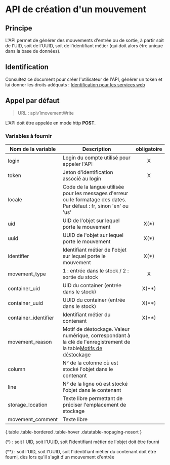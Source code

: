 # API de création d'un mouvement

## Principe

L'API permet de générer des mouvements d'entrée ou de sortie, à partir soit de l'UID, soit de l'UUID, soit de l'identifiant métier (qui doit alors être unique dans la base de données).

## Identification

Consultez ce document pour créer l'utilisateur de l'API, générer un token et lui donner les droits adéquats : [Identification pour les services web](swidentification_fr)

## Appel par défaut

> URL : apiv1movementWrite

L'API doit être appelée en mode http **POST**.

### Variables à fournir


| Nom de la variable   | Description                                                                                                                                              | obligatoire |
| -------------------- | -------------------------------------------------------------------------------------------------------------------------------------------------------- | :---------: |
| login                | Login du compte utilisé pour appeler l'API                                                                                                               |      X      |
| token                | Jeton d'identification associé au login                                                                                                                  |      X      |
| locale               | Code de la langue utilisée pour les messages d'erreur ou le formatage des dates. Par défaut : fr, sinon 'en' ou 'us'                                     |             |
| uid                  | UID de l'objet sur lequel porte le mouvement                                                                                                             |    X(*)     |
| uuid                 | UUID de l'objet sur lequel porte le mouvement                                                                                                            |    X(*)     |
| identifier           | Identifiant métier de l'objet sur lequel porte le mouvement                                                                                              |    X(*)     |
| movement_type        | 1 : entrée dans le stock / 2 : sortie du stock                                                                                                           |      X      |
| container_uid        | UID du container (entrée dans le stock)                                                                                                                  |    X(**)    |
| container_uuid       | UUID du container (entrée dans le stock)                                                                                                                 |    X(**)    |
| container_identifier | Identifiant métier du contenant                                                                                                                          |    X(**)    |
| movement_reason      | Motif de déstockage. Valeur numérique, correspondant à la clé de l'enregistrement de la table[Motifs de déstockage](movementReasonList) |             |
| column               | N° de la colonne où est stocké l'objet dans le contenant                                                                                                 |             |
| line                 | N° de la ligne où est stocké l'objet dans le contenant                                                                                                   |             |
| storage_location     | Texte libre permettant de préciser l'emplacement de stockage                                                                                             |             |
| movement_comment     | Texte libre                                                                                                                                              |             |

{.table .table-bordered .table-hover .datatable-nopaging-nosort }

(*) : soit l'UID, soit l'UUID, soit l'identifiant métier de l'objet doit être fourni

(**) : soit l'UID, soit l'UUID, soit l'identifiant métier du contenant doit être fourni, dès lors qu'il s'agit d'un mouvement d'entrée
